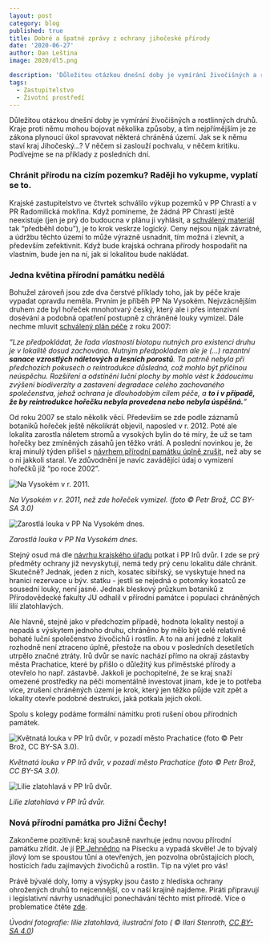 ```yaml
---
layout: post
category: blog
published: true
title: Dobré a špatné zprávy z ochrany jihočeské přírody
date: '2020-06-27'
author: Dan Leština
image: 2020/dl5.png

description: 'Důležitou otázkou dnešní doby je vymírání živočišných a rostlinných druhů. Kraje proti němu mohou bojovat několika způsoby, a tím nejpřímějším je ze zákona plynoucí úkol spravovat některá chráněná území.'
tags:
  - Zastupitelstvo
  - Životní prostředí
---
```

Důležitou otázkou dnešní doby je vymírání živočišných a rostlinných druhů. Kraje proti němu mohou bojovat několika způsoby, a tím nejpřímějším je ze zákona plynoucí úkol spravovat některá chráněná území. Jak se k němu staví kraj Jihočeský…? V něčem si zaslouží pochvalu, v něčem kritiku. Podívejme se na příklady z posledních dní.

### Chránit přírodu na cizím pozemku? Raději ho vykupme, vyplatí se to.
Krajské zastupitelstvo ve čtvrtek schválilo výkup pozemků v PP Chrastí a v PR Radomilická mokřina. Když pomineme, 
že žádná PP Chrastí ještě neexistuje (jen je prý do budoucna v plánu ji vyhlásit, a 
[schválený materiál](https://www.kraj-jihocesky.cz/sites/default/files//ku_usneseni/Zastupitelstvo/2020-06-25/Navrhy/190-ZK-20.doc) tak “předběhl dobu”), je to krok veskrze logický. Ceny nejsou nijak závratné, a údržbu těchto území to může výrazně usnadnit, tím možná i zlevnit, a především zefektivnit. Když bude krajská ochrana přírody hospodařit na vlastním, bude jen na ní, jak si lokalitou bude nakládat. 

### Jedna květina přírodní památku nedělá
Bohužel zároveň jsou zde dva čerstvé příklady toho, jak by péče kraje vypadat opravdu neměla. 
Prvním je příběh PP Na Vysokém. Nejvzácnějším druhem zde byl hořeček mnohotvarý český, 
který ale i přes intenzivní dosévání a podobná opatření postupně z chráněné louky vymizel. Dále nechme mluvit 
[schválený plán péče](https://zp.kraj-jihocesky.cz/_files/f615/files/plany_pece/okres_ST/PLP_Na_Vysokem_PP.pdf) z roku 2007:

*“Lze předpokládat, že řada vlastností biotopu nutných pro existenci druhu je v lokalitě dosud zachována. 
Nutným předpokladem ale je (...) razantní **sanace vzrostlých náletových a lesních porostů**. Ta patrně nebyla při předchozích
 pokusech o reintrodukce důsledná, což mohlo být příčinou neúspěchu. Rozšíření a odstínění luční plochy by mohlo vést k žádoucímu 
 zvýšení biodiverzity a zastavení degradace celého zachovaného společenstva, jehož ochrana je dlouhodobým cílem péče, a **to 
 i v případě, že by reintrodukce hořečku nebyla provedena nebo nebyla úspěšná.**”*
 
Od roku 2007 se stalo několik věcí. Především se zde podle záznamů botaniků hořeček ještě několikrát objevil, 
naposled v r. 2012. Poté ale lokalita zarostla náletem stromů a vysokých bylin do té míry, že už se tam hořečky 
bez zmíněných zásahů jen těžko vrátí. A poslední novinkou je, že kraj minulý týden přišel s 
[návrhem přírodní památku úplně zrušit](https://edesky.cz/dokument/3954063), než aby se o ni jakkoli staral. Ve zdůvodnění je navíc zavádějící údaj o vymizení hořečků již “po roce 2002”.
 
![Na Vysokém v r. 2011.](https://jihocesky.pirati.cz/assets/img/2020/dl6.png)

*Na Vysokém v r. 2011, než zde hořeček vymizel. (foto © Petr Brož, CC BY-SA 3.0)*

![Zarostlá louka v PP Na Vysokém dnes.](https://jihocesky.pirati.cz/assets/img/2020/dl7.png)

*Zarostlá louka v PP Na Vysokém dnes.*

Stejný osud má dle [návrhu krajského úřadu](https://edesky.cz/dokument/3954064) potkat i PP Irů dvůr. I zde se prý předměty ochrany již nevyskytují, nemá tedy prý cenu lokalitu dále chránit. Skutečně? Jednak, jeden z nich, kosatec sibiřský, se vyskytuje hned na hranici rezervace u býv. statku - jestli se nejedná o potomky kosatců ze sousední louky, není jasné. Jednak bleskový průzkum botaniků z Přírodovědecké fakulty JU odhalil v přírodní památce i populaci chráněných lilií zlatohlavých. 

Ale hlavně, stejně jako v předchozím případě, hodnota lokality nestojí a nepadá s výskytem jednoho druhu, chráněno by mělo být celé relativně bohaté luční společenstvo živočichů i rostlin. A to na ani jedné z lokalit rozhodně není ztraceno úplně, přestože na obou v posledních desetiletích utrpělo značné ztráty. Irů dvůr se navíc nachází přímo na okraji zástavby města Prachatice, které by přišlo o důležitý kus příměstské přírody a otevřelo ho např. zástavbě. Jakkoli je pochopitelné, že se kraj snaží omezené prostředky na péči momentálně investovat jinam, kde je to potřeba více, zrušení chráněných území je krok, který jen těžko půjde vzít zpět a lokality otevře podobné destrukci, jaká potkala jejich okolí.

Spolu s kolegy podáme formální námitku proti rušení obou přírodních památek.

![Květnatá louka v PP Irů dvůr, v pozadí město Prachatice (foto © Petr Brož, CC BY-SA 3.0).](https://jihocesky.pirati.cz/assets/img/2020/dl8.png)

*Květnatá louka v PP Irů dvůr, v pozadí město Prachatice (foto © Petr Brož, CC BY-SA 3.0).*

![Lilie zlatohlavá v PP Irů dvůr.](https://jihocesky.pirati.cz/assets/img/2020/dl9.png)

*Lilie zlatohlavá v PP Irů dvůr.*

### Nová přírodní památka pro Jižní Čechy!

Zakončeme pozitivně: kraj současně navrhuje jednu novou přírodní památku zřídit. Je jí [PP Jehnědno](https://zp.kraj-jihocesky.cz/_files/f615/files/pp/plan_pece_pp_jehnedno_2019-28_opraveny.pdf) na Písecku a vypadá skvěle! Je to bývalý jílový lom se spoustou tůní a otevřených, jen pozvolna obrůstajících ploch, hostících řadu zajímavých živočichů a rostlin. Tip na výlet pro vás! 

Právě bývalé doly, lomy a výsypky jsou často z hlediska ochrany ohrožených druhů to nejcennější, co v naší krajině najdeme. 
Piráti připravují i legislativní návrhy usnadňující ponechávání těchto míst přírodě. Více o problematice čtěte [zde](http://www.calla.cz/data/hl_stranka/ostatni/sbornik_2_vydani_2015_web.pdf).

*Úvodní fotografie: lilie zlatohlavá, ilustrační foto ( © Ilari Stenroth, [CC BY-SA 4.0](https://creativecommons.org/licenses/by-sa/4.0/deed.en))*
